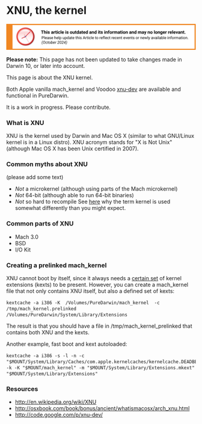 XNU, the kernel
===============

![This article is outdated and its information and may no longer relevant.](/img/notice/article-oudated-oct2024.svg)


**Please note:** This page has not been updated to take changes made in Darwin 10, or later into account.

This page is about the XNU kernel.

Both Apple vanilla mach_kernel and Voodoo [xnu-dev](http://code.google.com/p/xnu-dev/) are available and functional in PureDarwin.

It is a work in progress. Please contribute.

### What is XNU

XNU is the kernel used by Darwin and Mac OS X (similar to what GNU/Linux kernel is in a Linux distro).
XNU acronym stands for "X is Not Unix" (although Mac OS X has been Unix certified in 2007).

### Common myths about XNU

(please add some text)

-   *Not* a microkernel (although using parts of the Mach microkernel)
-   *Not* 64-bit (although able to run 64-bit binaries)
-   *Not* so hard to recompile
See [here](http://developer.apple.com/documentation/Darwin/Conceptual/KernelProgramming/Architecture/chapter_3_section_3.html) why the term kernel is used somewhat differently than you might expect.

### Common parts of XNU

-   Mach 3.0
-   BSD
-   I/O Kit

### Creating a prelinked mach_kernel

XNU cannot boot by itself, since it always needs a [certain set](../downloads/puredarwin-nano.html) of kernel extensions (kexts) to be present. However, you can create a mach_kernel file that not only contains XNU itself, but also a defined set of kexts:
```
kextcache -a i386 -K  /Volumes/PureDarwin/mach_kernel  -c /tmp/mach_kernel.prelinked /Volumes/PureDarwin/System/Library/Extensions
```

The result is that you should have a file in /tmp/mach_kernel_prelinked that contains both XNU and the kexts.

Another example, fast boot and kext autoloaded:

```
kextcache -a i386 -s -l -n -c "$MOUNT/System/Library/Caches/com.apple.kernelcaches/kernelcache.DEADBEEF" -k -K "$MOUNT/mach_kernel" -m "$MOUNT/System/Library/Extensions.mkext" "$MOUNT/System/Library/Extensions"
```

### Resources

* <http://en.wikipedia.org/wiki/XNU> 
* <http://osxbook.com/book/bonus/ancient/whatismacosx/arch_xnu.html> 
* <http://code.google.com/p/xnu-dev/>